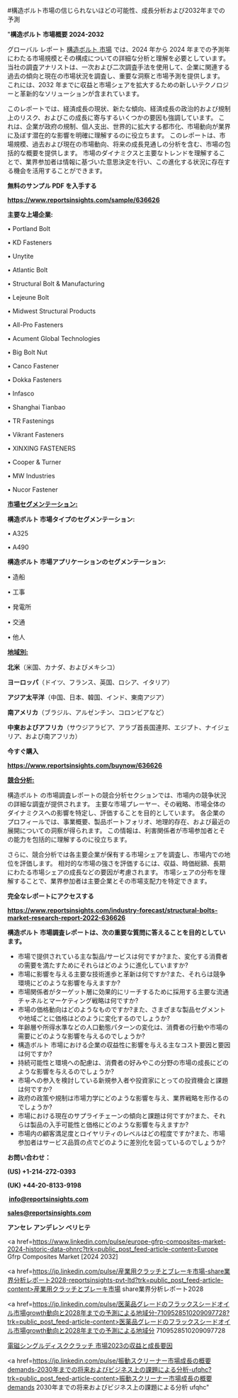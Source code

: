 #構造ボルト市場の信じられないほどの可能性、成長分析および2032年までの予測

"<strong>構造ボルト 市場概要 2024-2032</strong>

グローバル レポート <a href=https://www.reportsinsights.com/sample/636626>構造ボルト 市場</a> では、2024 年から 2024 年までの予測年にわたる市場規模とその構成についての詳細な分析と理解を必要としています。 当社の調査アナリストは、一次および二次調査手法を使用して、企業に関連する過去の傾向と現在の市場状況を調査し、重要な洞察と市場予測を提供します。 これには、2032 年までに収益と市場シェアを拡大​​するための新しいテクノロジーと革新的なソリューションが含まれています。

このレポートでは、経済成長の現状、新たな傾向、経済成長の政治的および規制上のリスク、およびこの成長に寄与するいくつかの要因も強調しています。 これは、企業が政府の規制、個人支出、世界的に拡大する都市化、市場動向が業界に及ぼす潜在的な影響を明確に理解するのに役立ちます。 このレポートは、市場規模、過去および現在の市場動向、将来の成長見通しの分析を含む、市場の包括的な概要を提供します。 市場のダイナミクスと主要なトレンドを理解することで、業界参加者は情報に基づいた意思決定を行い、この進化する状況に存在する機会を活用することができます。

<strong><b>無料のサンプル PDF を入手する</b></strong>

<a href=https://www.reportsinsights.com/sample/636626><strong><u>https://www.reportsinsights.com/sample/636626</u></strong></a>

<strong>主要な上場企業:</strong>

• Portland Bolt

• KD Fasteners

• Unytite

• Atlantic Bolt

• Structural Bolt & Manufacturing

• Lejeune Bolt

• Midwest Structural Products

• All-Pro Fasteners

• Acument Global Technologies

• Big Bolt Nut

• Canco Fastener

• Dokka Fasteners

• Infasco

• Shanghai Tianbao

• TR Fastenings

• Vikrant Fasteners

• XINXING FASTENERS

• Cooper & Turner

• MW Industries

• Nucor Fastener

<strong><u>市場セグメンテーション</u></strong><strong><u>:</u></strong>

<strong>構造ボルト 市場タイプのセグメンテーション:</strong>

• A325

• A490

<strong>構造ボルト 市場アプリケーションのセグメンテーション:</strong>

• 造船

• 工事

• 発電所

• 交通

• 他人

<strong><u>地域別</u></strong><strong><u>:</u></strong>

<strong>北米</strong>（米国、カナダ、およびメキシコ）

<strong>ヨーロッパ</strong>（ドイツ、フランス、英国、ロシア、イタリア）

<strong>アジア太平洋</strong>（中国、日本、韓国、インド、東南アジア）

<strong>南アメリカ</strong>（ブラジル、アルゼンチン、コロンビアなど）

<strong>中東およびアフリカ</strong>（サウジアラビア、アラブ首長国連邦、エジプト、ナイジェリア、および南アフリカ）

<strong>今すぐ購入</strong>

<a href=https://www.reportsinsights.com/buynow/636626><strong><u>https://www.reportsinsights.com/buynow/636626</u></strong></a>

<strong><u>競合分析:</u></strong>

構造ボルト の市場調査レポートの競合分析セクションでは、市場内の競争状況の詳細な調査が提供されます。 主要な市場プレーヤー、その戦略、市場全体のダイナミクスへの影響を特定し、評価することを目的としています。 各企業のプロフィールでは、事業概要、製品ポートフォリオ、地理的存在、および最近の展開についての洞察が得られます。 この情報は、利害関係者が市場参加者とその能力を包括的に理解するのに役立ちます。

さらに、競合分析では各主要企業が保有する市場シェアを調査し、市場内での地位を評価します。 相対的な市場の強さを評価するには、収益、時価総額、長期にわたる市場シェアの成長などの要因が考慮されます。 市場シェアの分布を理解することで、業界参加者は主要企業とその市場支配力を特定できます。

<strong>完全なレポートにアクセスする</strong>

<a href=https://www.reportsinsights.com/industry-forecast/structural-bolts-market-research-report-2022-636626><strong><u><b>https://www.reportsinsights.com/industry-forecast/structural-bolts-market-research-report-2022-636626</b></u></strong></a>

<strong><b>構造ボルト 市場調査レポートは、次の重要な質問に答えることを目的としています。</b></strong>
<ul>
  <li>市場で提供されている主な製品/サービスは何ですか?また、変化する消費者の需要を満たすためにそれらはどのように進化していますか?</li>
  <li>市場に影響を与える主要な技術進歩と革新は何ですか?また、それらは競争環境にどのような影響を与えますか?</li>
  <li>市場関係者がターゲット層に効果的にリーチするために採用する主要な流通チャネルとマーケティング戦略は何ですか?</li>
  <li>市場の価格動向はどのようなものですか?また、さまざまな製品セグメントや地域ごとに価格はどのように変化するのでしょうか?</li>
  <li>年齢層や所得水準などの人口動態パターンの変化は、消費者の行動や市場の需要にどのような影響を与えるのでしょうか?</li>
  <li>構造ボルト 市場における企業の収益性に影響を与える主なコスト要因と要因は何ですか?</li>
  <li>持続可能性と環境への配慮は、消費者の好みやこの分野の市場の成長にどのような影響を与えるのでしょうか?</li>
  <li>市場への参入を検討している新規参入者や投資家にとっての投資機会と課題は何ですか?</li>
  <li>政府の政策や規制は市場力学にどのような影響を与え、業界戦略を形作るのでしょうか?</li>
  <li>市場における現在のサプライチェーンの傾向と課題は何ですか?また、それらは製品の入手可能性と価格にどのような影響を与えますか?</li>
  <li>市場内の顧客満足度とロイヤリティのレベルはどの程度ですか?また、市場参加者はサービス品質の点でどのように差別化を図っているのでしょうか?</li>
</ul>
<strong>お問い合わせ：</strong>

<strong>(US) +1-214-272-0393</strong>

<strong>(UK) +44-20-8133-9198</strong>

<strong> </strong><a href=info@reportsinsights.com><strong><u>info@reportsinsights.com</u></strong></a>

<a href=sales@reportsinsights.com><strong><u>sales@reportsinsights.com</u></strong></a>

<strong>アンセレ アンデレン ベリヒテ</strong>

<a href=https://www.linkedin.com/pulse/europe-gfrp-composites-market-2024-historic-data-ohnrc?trk=public_post_feed-article-content>Europe Gfrp Composites Market [2024 2032]</a>

<a href=https://jp.linkedin.com/pulse/産業用クラッチとブレーキ市場-share業界分析レポート2028-reportsinsights-pvt-ltd?trk=public_post_feed-article-content>産業用クラッチとブレーキ市場 share業界分析レポート2028</a>

<a href=https://jp.linkedin.com/pulse/医薬品グレードのフラックスシードオイル市場growth動向と2028年までの予測による地域分-7109528510209097728?trk=public_post_feed-article-content>医薬品グレードのフラックスシードオイル市場growth動向と2028年までの予測による地域分 7109528510209097728</a>

<a href=https://www.linkedin.com/pulse/電磁シングルディスククラッチ-市場2023の収益と成長要因-reports-insights-expert/>電磁シングルディスククラッチ 市場2023の収益と成長要因</a>

<a href=https://jp.linkedin.com/pulse/振動スクリーナー市場成長の概要demands-2030年までの将来およびビジネス上の課題による分析-ufqhc?trk=public_post_feed-article-content>振動スクリーナー市場成長の概要demands 2030年までの将来およびビジネス上の課題による分析 ufqhc</a>"
